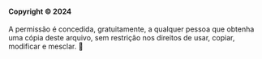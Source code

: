 #### Copyright © 2024

A permissão é concedida, gratuitamente, a qualquer pessoa que obtenha uma cópia deste arquivo, sem restrição nos direitos de usar, copiar, modificar e mesclar. 🔑